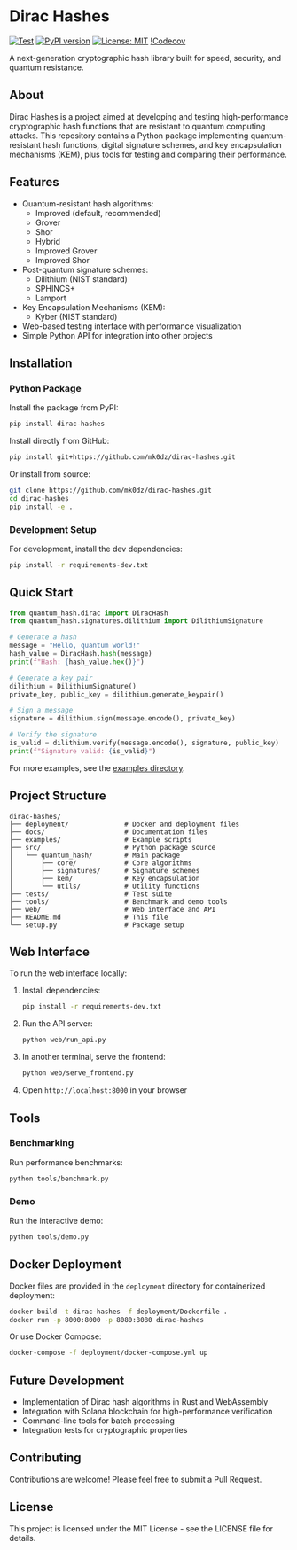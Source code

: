 # Dirac Hashes

[![Test](https://github.com/mk0dz/dirac-hashes/actions/workflows/test.yml/badge.svg)](https://github.com/mk0dz/dirac-hashes/actions/workflows/test.yml)
[![PyPI version](https://badge.fury.io/py/dirac-hashes.svg)](https://badge.fury.io/py/dirac-hashes)
[![License: MIT](https://img.shields.io/badge/License-MIT-yellow.svg)](https://opensource.org/licenses/MIT)
[!Codecov](https://app.codecov.io/gh/mk0dz/dirac-hashes)

A next-generation cryptographic hash library built for speed, security, and quantum resistance.

## About

Dirac Hashes is a project aimed at developing and testing high-performance cryptographic hash functions that are resistant to quantum computing attacks. This repository contains a Python package implementing quantum-resistant hash functions, digital signature schemes, and key encapsulation mechanisms (KEM), plus tools for testing and comparing their performance.

## Features

- Quantum-resistant hash algorithms:
  - Improved (default, recommended)
  - Grover
  - Shor
  - Hybrid
  - Improved Grover
  - Improved Shor
- Post-quantum signature schemes:
  - Dilithium (NIST standard)
  - SPHINCS+
  - Lamport
- Key Encapsulation Mechanisms (KEM):
  - Kyber (NIST standard)
- Web-based testing interface with performance visualization
- Simple Python API for integration into other projects

## Installation

### Python Package

Install the package from PyPI:

```bash
pip install dirac-hashes
```

Install directly from GitHub:

```bash
pip install git+https://github.com/mk0dz/dirac-hashes.git
```

Or install from source:

```bash
git clone https://github.com/mk0dz/dirac-hashes.git
cd dirac-hashes
pip install -e .
```

### Development Setup

For development, install the dev dependencies:

```bash
pip install -r requirements-dev.txt
```

## Quick Start

```python
from quantum_hash.dirac import DiracHash
from quantum_hash.signatures.dilithium import DilithiumSignature

# Generate a hash
message = "Hello, quantum world!"
hash_value = DiracHash.hash(message)
print(f"Hash: {hash_value.hex()}")

# Generate a key pair
dilithium = DilithiumSignature()
private_key, public_key = dilithium.generate_keypair()

# Sign a message
signature = dilithium.sign(message.encode(), private_key)

# Verify the signature
is_valid = dilithium.verify(message.encode(), signature, public_key)
print(f"Signature valid: {is_valid}")
```

For more examples, see the [examples directory](examples/).

## Project Structure

```
dirac-hashes/
├── deployment/              # Docker and deployment files
├── docs/                    # Documentation files
├── examples/                # Example scripts
├── src/                     # Python package source
│   └── quantum_hash/        # Main package
│       ├── core/            # Core algorithms
│       ├── signatures/      # Signature schemes
│       ├── kem/             # Key encapsulation
│       └── utils/           # Utility functions
├── tests/                   # Test suite
├── tools/                   # Benchmark and demo tools
├── web/                     # Web interface and API
├── README.md                # This file
└── setup.py                 # Package setup
```

## Web Interface

To run the web interface locally:

1. Install dependencies:
   ```bash
   pip install -r requirements-dev.txt
   ```

2. Run the API server:
   ```bash
   python web/run_api.py
   ```

3. In another terminal, serve the frontend:
   ```bash
   python web/serve_frontend.py
   ```

4. Open `http://localhost:8000` in your browser

## Tools

### Benchmarking

Run performance benchmarks:

```bash
python tools/benchmark.py
```

### Demo

Run the interactive demo:

```bash
python tools/demo.py
```

## Docker Deployment

Docker files are provided in the `deployment` directory for containerized deployment:

```bash
docker build -t dirac-hashes -f deployment/Dockerfile .
docker run -p 8000:8000 -p 8080:8080 dirac-hashes
```

Or use Docker Compose:

```bash
docker-compose -f deployment/docker-compose.yml up
```

## Future Development

- Implementation of Dirac hash algorithms in Rust and WebAssembly
- Integration with Solana blockchain for high-performance verification
- Command-line tools for batch processing
- Integration tests for cryptographic properties

## Contributing

Contributions are welcome! Please feel free to submit a Pull Request.

## License

This project is licensed under the MIT License - see the LICENSE file for details. 